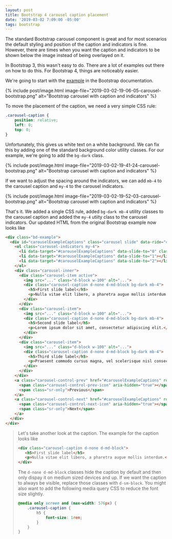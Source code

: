 ```yaml
---
layout: post
title: Bootstrap 4 carousel caption placement
date: '2019-03-02 7:09:00 -05:00'
tags: bootstrap
---
```


The standard Bootstrap carousel component is great and for most scenarios the default styling and position of the caption and indicators is fine. However, there are times when you want the caption and indicators to be shown below the image instead of being overlayed on it.

In Bootstrap 3, this wasn't easy to do. There are a lot of examples out there on how to do this. For Bootstrap 4, things are noticeably easier. 

We're going to start with the [example](https://getbootstrap.com/docs/4.3/components/carousel/#with-captions) in the Bootstrap documentation.

{% include post/image.html image-file="2019-03-02-19-06-05-carousel-bootstrap.png" alt="Bootstrap carousel with caption and indicators" %}

To move the placement of the caption, we need a very simple CSS rule:

```css
.carousel-caption {
    position: relative;
    left: 0;
    top: 0;
}
```

Unfortunately, this gives us white text on a white background. We can fix this by adding one of the standard background color utility classes. For our example, we're going to add the `bg-dark` class. 

{% include post/image.html image-file="2019-03-02-19-41-24-carousel-bootstrap.png" alt="Bootstrap carousel with caption and indicators" %}

If we want to adjust the spacing around the indicators, we can add `mb-4` to the carousel caption and `my-4` to the carousel indicators.

{% include post/image.html image-file="2019-03-02-19-52-03-carousel-bootstrap.png" alt="Bootstrap carousel with caption and indicators" %}

That's it. We added a single CSS rule, added `bg-dark mb-4` utility classes to the carousel caption and added the `my-4` utiity class to the carousel indicators. Our updated HTML from the original Bootstrap example now looks like

```html
<div class="bd-example">
  <div id="carouselExampleCaptions" class="carousel slide" data-ride="carousel">
    <ol class="carousel-indicators my-4">
      <li data-target="#carouselExampleCaptions" data-slide-to="0" class="active"></li>
      <li data-target="#carouselExampleCaptions" data-slide-to="1"></li>
      <li data-target="#carouselExampleCaptions" data-slide-to="2"></li>
    </ol>
    <div class="carousel-inner">
      <div class="carousel-item active">
        <img src="..." class="d-block w-100" alt="...">
        <div class="carousel-caption d-none d-md-block bg-dark mb-4">
          <h5>First slide label</h5>
          <p>Nulla vitae elit libero, a pharetra augue mollis interdum.</p>
        </div>
      </div>
      <div class="carousel-item">
        <img src="..." class="d-block w-100" alt="...">
        <div class="carousel-caption d-none d-md-block bg-dark mb-4">
          <h5>Second slide label</h5>
          <p>Lorem ipsum dolor sit amet, consectetur adipiscing elit.</p>
        </div>
      </div>
      <div class="carousel-item">
        <img src="..." class="d-block w-100" alt="...">
        <div class="carousel-caption d-none d-md-block bg-dark mb-4">
          <h5>Third slide label</h5>
          <p>Praesent commodo cursus magna, vel scelerisque nisl consectetur.</p>
        </div>
      </div>
    </div>
    <a class="carousel-control-prev" href="#carouselExampleCaptions" role="button" data-slide="prev">
      <span class="carousel-control-prev-icon" aria-hidden="true"></span>
      <span class="sr-only">Previous</span>
    </a>
    <a class="carousel-control-next" href="#carouselExampleCaptions" role="button" data-slide="next">
      <span class="carousel-control-next-icon" aria-hidden="true"></span>
      <span class="sr-only">Next</span>
    </a>
  </div>
</div>
```

> Let's take another look at the caption. The example for the caption looks like
>
>```html
><div class="carousel-caption d-none d-md-block">
>    <h5>First slide label</h5>
>    <p>Nulla vitae elit libero, a pharetra augue mollis interdum.</p>
></div>
>```
>
> The `d-none d-md-block` classes hide the caption by default and then only dispay it on medium sized devices and up. If we want the caption to always be visible, replace those classes with `d-sm-block`. You might also want to add the following media query CSS to reduce the font size slightly.
>
> ```css
> @media only screen and (max-width: 576px) {
>     .carousel-caption {
>         h5 {
>             font-size: 1rem;
>         }
>     }
> }
>```
